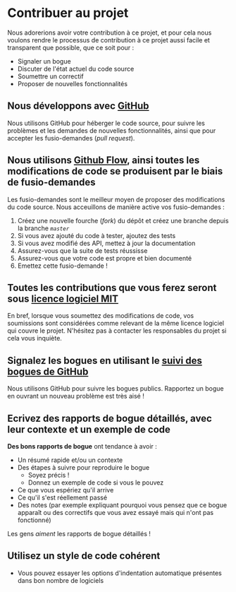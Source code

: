 # Contribuer au projet
Nous adorerions avoir votre contribution à ce projet, et pour cela nous voulons rendre le processus de contribution à ce projet aussi facile et transparent que possible, que ce soit pour :
- Signaler un bogue
- Discuter de l'état actuel du code source
- Soumettre un correctif
- Proposer de nouvelles fonctionnalités

## Nous développons avec [GitHub](https://github.com/)
Nous utilisons GitHub pour héberger le code source, pour suivre les problèmes et les demandes de nouvelles fonctionnalités, ainsi que pour accepter les fusio-demandes (*pull request*). 

## Nous utilisons [Github Flow](https://guides.github.com/introduction/flow/index.html), ainsi toutes les modifications de code se produisent par le biais de fusio-demandes
Les fusio-demandes sont le meilleur moyen de proposer des modifications du code source. Nous acceuillons de manière active vos fusio-demandes :
1. Créez une nouvelle fourche (*fork*) du dépôt et créez une branche depuis la branche *`master`*
2. Si vous avez ajouté du code à tester, ajoutez des tests
3. Si vous avez modifié des API, mettez à jour la documentation
4. Assurez-vous que la suite de tests réussisse
5. Assurez-vous que votre code est propre et bien documenté
6. Emettez cette fusio-demande !

## Toutes les contributions que vous ferez seront sous [licence logiciel MIT](LICENSE)
En bref, lorsque vous soumettez des modifications de code, vos soumissions sont considérées comme relevant de la même licence logiciel qui couvre le projet. N'hésitez pas à contacter les responsables du projet si cela vous inquiète.
 
## Signalez les bogues en utilisant le [suivi des bogues de GitHub](https://github.com/BaptisteHugot/entitesEuropeennes/issues)
Nous utilisons GitHub pour suivre les bogues publics. Rapportez un bogue en ouvrant un nouveau problème est très aisé !

## Ecrivez des rapports de bogue détaillés, avec leur contexte et un exemple de code
**Des bons rapports de bogue** ont tendance à avoir :

- Un résumé rapide et/ou un contexte
- Des étapes à suivre pour reproduire le bogue
  - Soyez précis !
  - Donnez un exemple de code si vous le pouvez
- Ce que vous espériez qu'il arrive
- Ce qu'il s'est réellement passé
- Des notes (par exemple expliquant pourquoi vous pensez que ce bogue apparaît ou des correctifs que vous avez essayé mais qui n'ont pas fonctionné)

Les gens *aiment* les rapports de bogue détaillés !

## Utilisez un style de code cohérent
* Vous pouvez essayer les options d'indentation automatique présentes dans bon nombre de logiciels